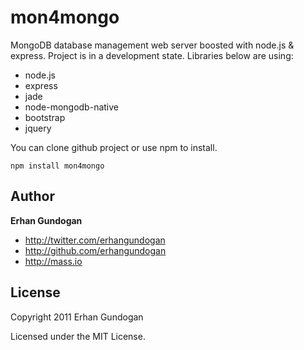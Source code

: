 mon4mongo
==========
MongoDB database management web server boosted with node.js & express.
Project is in a development state. Libraries below are using:

+ node.js
+ express
+ jade
+ node-mongodb-native
+ bootstrap
+ jquery

You can clone github project or use npm to install.
```
npm install mon4mongo
```

Author
------

**Erhan Gundogan**

+ http://twitter.com/erhangundogan
+ http://github.com/erhangundogan
+ http://mass.io


License
---------------------

Copyright 2011 Erhan Gundogan

Licensed under the MIT License.

